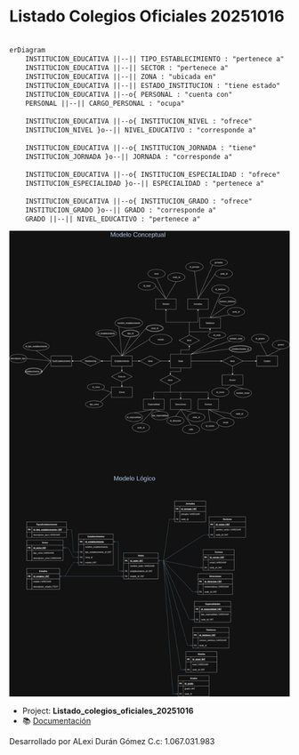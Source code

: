 # Listado Colegios Oficiales 20251016

```mermaid

erDiagram
    INSTITUCION_EDUCATIVA ||--|| TIPO_ESTABLECIMIENTO : "pertenece a"
    INSTITUCION_EDUCATIVA ||--|| SECTOR : "pertenece a"
    INSTITUCION_EDUCATIVA ||--|| ZONA : "ubicada en"
    INSTITUCION_EDUCATIVA ||--|| ESTADO_INSTITUCION : "tiene estado"
    INSTITUCION_EDUCATIVA ||--o{ PERSONAL : "cuenta con"
    PERSONAL ||--|| CARGO_PERSONAL : "ocupa"

    INSTITUCION_EDUCATIVA ||--o{ INSTITUCION_NIVEL : "ofrece"
    INSTITUCION_NIVEL }o--|| NIVEL_EDUCATIVO : "corresponde a"

    INSTITUCION_EDUCATIVA ||--o{ INSTITUCION_JORNADA : "tiene"
    INSTITUCION_JORNADA }o--|| JORNADA : "corresponde a"

    INSTITUCION_EDUCATIVA ||--o{ INSTITUCION_ESPECIALIDAD : "ofrece"
    INSTITUCION_ESPECIALIDAD }o--|| ESPECIALIDAD : "pertenece a"

    INSTITUCION_EDUCATIVA ||--o{ INSTITUCION_GRADO : "ofrece"
    INSTITUCION_GRADO }o--|| GRADO : "corresponde a"
    GRADO ||--|| NIVEL_EDUCATIVO : "pertenece a"

```

![Modelo conceotual](./img/Listado%20Colegios%20Oficiales%2020251016.drawio.png)

- Project: **Listado_colegios_oficiales_20251016**
- 📚 [Documentación](https://docs.google.com/document/d/1nwijOu7kT1J5EZ9AG5ys61OBG4a-kbuw/edit?usp=sharing&ouid=114885156140019858076&rtpof=true&sd=true)

Desarrollado por ALexi Durán Gómez C.c: 1.067.031.983
